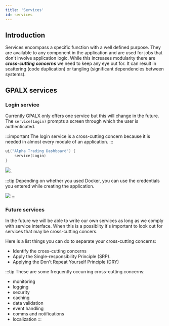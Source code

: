 ```yaml
---
title: 'Services'
id: services
---
```


## Introduction

Services encompass a specific function with a well defined purpose. They are available to any component in the application and are used for jobs that don't involve application logic. While this increases modularity there are **_cross-cutting concerns_** we need to keep any eye out for. It can result in scattering (code duplication) or tangling (significant dependencies between systems).

## GPALX services

### Login service

Currently GPALX only offers one service but this will change in the future. The `service(Login)` prompts a screen through which the user is authenticated.

:::important
The login service is a cross-cutting concern because it is needed in almost every module of an application.
:::

```kotlin
ui("Alpha Trading Dashboard") {
    service(Login)
}
```

![](/img/login-screen.PNG).

:::tip
Depending on whether you used Docker, you can use the credentials you entered while creating the application.

![](/img/cred-screen.PNG)
:::


### Future services

In the future we will be able to write our own services as long as we comply with service interface. When this is a possiblity it's important to look out for services that may be cross-cutting concers.

Here is a list things you can do to separate your cross-cutting concerns:

- Identify the cross-cutting concerns
- Apply the Single-responsibility Principle (SRP). 
- Applying the Don't Repeat Yourself Principle (DRY)

:::tip
These are some frequently occurring cross-cutting concerns:
- monitoring
- logging 
- security
- caching 
- data validation
- event handling
- comms and notifications
- localization
:::